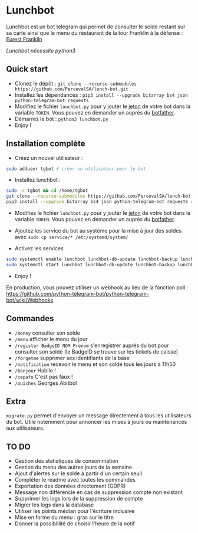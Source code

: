 # Lunchbot

Lunchbot est un bot telegram qui permet de consulter le solde restant sur sa 
carte ainsi que le menu du restaurant de la tour Franklin à la défense :
[Eurest Franklin](http://www.tourfranklin.eurest.fr/home.aspx)

*Lunchbot nécessite python3*

## Quick start

* Clonez le dépôt : `git clone --recurse-submodules https://github.com/PercevalSA/lunch-bot.git`
* Installez les dépendances : `pip3 install --upgrade bitarray bs4 json python-telegram-bot requests`
* Modifiez le fichier `lunchbot.py` pour y jouter le
[jeton](https://core.telegram.org/bots/api#authorizing-your-bot)
de votre bot dans la variable `TOKEN`. Vous pouvez en demander un auprès du
[botfather](http://telegram.me/botfather).
* Démarrez le bot : `python3 lunchbot.py`
* Enjoy !

## Installation complète

* Créez un nouvel utilisateur :
```bash
sudo adduser tgbot # créer un utilisateur pour le bot
```

* Installez lunchbot :
```bash
sudo -s tgbot && cd /home/tgbot
git clone --recurse-submodules https://github.com/PercevalSA/lunch-bot.git # clone le dépôt
pip3 install --upgrade bitarray bs4 json python-telegram-bot requests # installe les dépendances
```

* Modifiez le fichier `lunchbot.py` pour y jouter le
[jeton](https://core.telegram.org/bots/api#authorizing-your-bot)
de votre bot dans la variable `TOKEN`. Vous pouvez en demander un auprès du
[botfather](http://telegram.me/botfather).

* Ajoutez les service du bot au système pour la mise à jour des soldes avec
`sudo cp service/* /etc/systemd/system/`

* Activez les services
```bash
sudo systemctl enable lunchbot lunchbot-db-update lunchbot-backup lunchbot-notify
sudo systemctl start lunchbot lunchbot-db-update lunchbot-backup lunchbot-notify
```

* Enjoy !

En production, vous pouvez utiliser un webhook au lieu de la fonction poll :
https://github.com/python-telegram-bot/python-telegram-bot/wiki/Webhooks

## Commandes

* `/money` consulter son solde
* `/menu` afficher le menu du jour
* `/register BadgeID NOM Prénom` s'enregistrer auprès du bot pour consulter
son solde (le BadgeID se trouve sur les tickets de caisse)
* `/forgetme` supprimer ses identifiants de la base
* `/notification` recevoir le menu et son solde tous les jours à 11h50
* `/bonjour` Habile !
* `/cepafo` C'est pas faux !
* `/ouiches` Georges Abitbol

## Extra

`migrate.py` permet d'envoyer un message directement à tous les utilisateurs du bot.
Utile notemment pour annoncer les mises à jours ou maintenances aux utilisateurs.

## TO DO

* Gestion des statistiques de consommation
* Gestion du menu des autres jours de la semaine
* Ajout d'alertes sur le solde à partir d'un certain seuil
* Compléter le readme avec toutes les commandes
* Exportation des données directement (GDPR)
* Message non différencié en cas de suppression compte non existant 
* Supprimer les logs lors de la suppression de compte
* Migrer les logs dans la database
* Utiliser les points médian pour l'écriture inclusive
* Mise en forme du menu : gras sur le titre
* Donner la possiblilité de choisir l'heure de la notif
